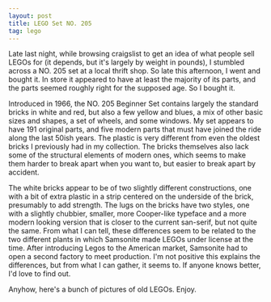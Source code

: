 ```yaml
---
layout: post
title: LEGO Set NO. 205
tag: lego
---
```


Late last night, while browsing craigslist to get an idea of what people sell LEGOs for (it depends, but it's largely by weight in pounds), I stumbled across a NO. 205 set at a local thrift shop. So late this afternoon, I went and bought it. In store it appeared to have at least the majority of its parts, and the parts seemed roughly right for the supposed age. So I bought it.
<!--more-->

Introduced in 1966, the NO. 205 Beginner Set contains largely the standard bricks in white and red, but also a few yellow and blues, a mix of other basic sizes and shapes, a set of wheels, and some windows. My set appears to have 191 original parts, and five modern parts that must have joined the ride along the last 50ish years. The plastic is very different from even the oldest bricks I previously had in my collection. The bricks themselves also lack some of the structural elements of modern ones, which seems to make them harder to break apart when you want to, but easier to break apart by accident.

The white bricks appear to be of two slightly different constructions, one with a bit of extra plastic in a strip centered on the underside of the brick, presumably to add strength. The lugs on the bricks have two styles, one with a slightly chubbier, smaller, more Cooper-like typeface and a more modern looking version that is closer to the current san-serif, but not quite the same. From what I can tell, these differences seem to be related to the two different plants in which Samsonite made LEGOs under license at the time. After introducing Legos to the American market, Samsonite had to open a second factory to meet production. I'm not positive this explains the differences, but from what I can gather, it seems to. If anyone knows better, I'd love to find out.

Anyhow, here's a bunch of pictures of old LEGOs. Enjoy. 